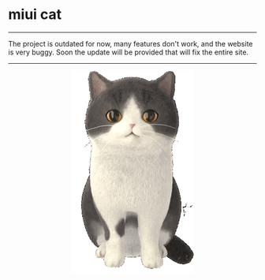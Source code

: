 # miui cat
<hr>
The project is outdated for now, many features don't work, and the website is very buggy. Soon the update will be provided that will fix the entire site.
<hr>
<center><img src="assets/normal/deafult.gif"></center>
